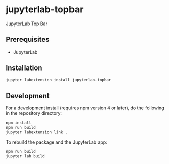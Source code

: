 # jupyterlab-topbar

JupyterLab Top Bar


## Prerequisites

* JupyterLab

## Installation

```bash
jupyter labextension install jupyterlab-topbar
```

## Development

For a development install (requires npm version 4 or later), do the following in the repository directory:

```bash
npm install
npm run build
jupyter labextension link .
```

To rebuild the package and the JupyterLab app:

```bash
npm run build
jupyter lab build
```

